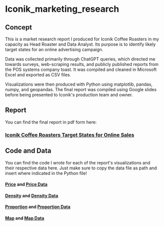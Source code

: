 # Iconik_marketing_research

## Concept

This is a market research report I produced for Iconik Coffee Roasters in my capacity as Head Roaster and Data Analyst. Its purpose is to identify likely target states for an online advertising campaign.

Data was collected primarily through ChatGPT queries, which directed me towards surveys, web-scraping results, and publicly published reports from the POS systems company toast. It was compiled and cleaned in Microsoft Excel and exported as CSV files.

Visualizations were then produced with Python using matplotlib, pandas, numpy, and geopandas. The final report was compiled using Google slides before being presented to Iconik's production team and owner.

## Report

You can find the final report in pdf form here:
### [Iconik Coffee Roasters Target States for Online Sales](https://github.com/ryanloveriner/Iconik_marketing_research/blob/main/Iconik%20Online%20Market%20Research%20Report%20.pdf)

## Code and Data

You can find the code I wrote for each of the report's visualizations and their respective data here. Just make sure to copy the data file as path and insert where indicated in the Python file!

#### [Price](https://github.com/ryanloveriner/Iconik_marketing_research/blob/main/drink_price_averages.py) and [Price Data](https://github.com/ryanloveriner/Iconik_marketing_research/blob/main/Top_ten_coffee_drinking_states.csv)

#### [Density](https://github.com/ryanloveriner/Iconik_marketing_research/blob/main/coffee_shop_density.py) and [Density Data](https://github.com/ryanloveriner/Iconik_marketing_research/blob/main/Capita%20per%20shop%20data.csv)

#### [Proportion](https://github.com/ryanloveriner/Iconik_marketing_research/blob/main/local_shop_proportions.py) and [Proportion Data](https://github.com/ryanloveriner/Iconik_marketing_research/blob/main/Local%20Ownership%20Proportion.csv)

#### [Map](https://github.com/ryanloveriner/Iconik_marketing_research/blob/main/us_infographic_target_states.py) and [Map Data](https://github.com/ryanloveriner/Iconik_marketing_research/blob/main/usmap_for_infographics.json)
